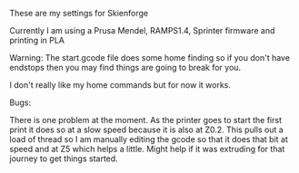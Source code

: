 These are my settings for Skienforge

Currently I am using a Prusa Mendel, RAMPS1.4, Sprinter firmware and printing in PLA

Warning: The start.gcode file does some home finding so if you don't have endstops 
then you may find things are going to break for you.

I don't really like my home commands but for now it works. 

Bugs:

There is one problem at the moment. As the printer goes to start the first print it
does so at a slow speed because it is also at Z0.2. This pulls out a load of thread
so I am manually editing the gcode so that it does that bit at speed and at Z5 which
helps a little. Might help if it was extruding for that journey to get things 
started.
